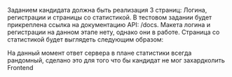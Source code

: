Заданием кандидата должна быть реализация 3 страниц: Логина, регистрации и страницы со статистикой. 
В тестовом задании будет прикреплена ссылка на документацию API: /docs.
Макета логина и регистрации на данном этапе нету, однако они в работе. 
Страница со статистикой будет выглядеть следующим образом:

На данный момент ответ сервера в плане статистики всегда рандомный, сделано это для того что бы кандидат не мог захардколить Frontend
